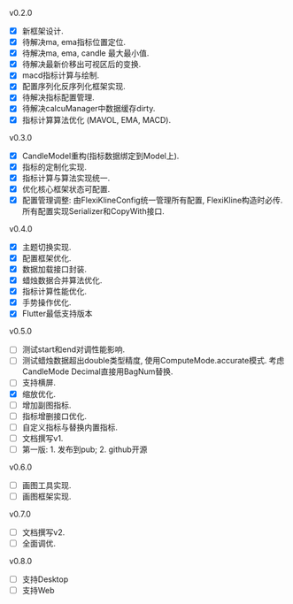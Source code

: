 v0.2.0
- [x] 新框架设计.
- [x] 待解决ma, ema指标位置定位.
- [x] 待解决ma, ema, candle 最大最小值.
- [x] 待解决最新价移出可视区后的变换.
- [x] macd指标计算与绘制.
- [x] 配置序列化反序列化框架实现.
- [x] 待解决指标配置管理.
- [x] 待解决calcuManager中数据缓存dirty.
- [x] 指标计算算法优化 (MAVOL, EMA, MACD).

v0.3.0
- [x] CandleModel重构(指标数据绑定到Model上).
- [x] 指标的定制化实现.
- [x] 指标计算与算法实现统一.
- [x] 优化核心框架状态可配置.
- [x] 配置管理调整: 由FlexiKlineConfig统一管理所有配置, FlexiKline构造时必传. 所有配置实现Serializer和CopyWith接口. 

v0.4.0
- [x] 主题切换实现.
- [x] 配置框架优化.
- [x] 数据加载接口封装.
- [x] 蜡烛数据合并算法优化.
- [x] 指标计算性能优化.
- [x] 手势操作优化.
- [x] Flutter最低支持版本

v0.5.0
- [ ] 测试start和end对调性能影响.
- [ ] 测试蜡烛数据超出double类型精度, 使用ComputeMode.accurate模式. 考虑CandleMode Decimal直接用BagNum替换.
- [ ] 支持横屏.
- [x] 缩放优化.
- [ ] 增加副图指标.
- [ ] 指标增删接口优化.
- [ ] 自定义指标与替换内置指标.
- [ ] 文档撰写v1.
- [ ] 第一版: 1. 发布到pub; 2. github开源

v0.6.0
- [ ] 画图工具实现.
- [ ] 画图框架实现.

v0.7.0
- [ ] 文档撰写v2.
- [ ] 全面调优.

v0.8.0
- [ ] 支持Desktop
- [ ] 支持Web
